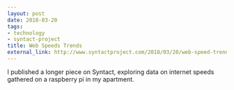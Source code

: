 ```yaml
---
layout: post
date: 2018-03-20
tags:
- technology
- syntact-project
title: Web Speeds Trends
external_link: http://www.syntactproject.com/2018/03/20/web-speed-trends.html
---
```


I published a longer piece on Syntact, exploring data on internet speeds gathered on a raspberry pi in my apartment.
